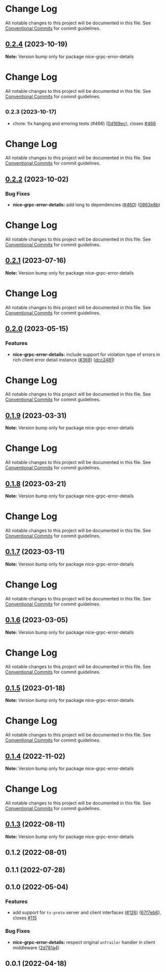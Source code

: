 # Change Log

All notable changes to this project will be documented in this file. See
[Conventional Commits](https://conventionalcommits.org) for commit guidelines.

## [0.2.4](https://github.com/deeplay-io/nice-grpc/compare/nice-grpc-error-details@0.2.3...nice-grpc-error-details@0.2.4) (2023-10-19)

**Note:** Version bump only for package nice-grpc-error-details

# Change Log

All notable changes to this project will be documented in this file. See
[Conventional Commits](https://conventionalcommits.org) for commit guidelines.

## <small>0.2.3 (2023-10-17)</small>

- chore: fix hanging and erroring tests (#466)
  ([0d169ec](https://github.com/deeplay-io/nice-grpc/commit/0d169ec)), closes
  [#466](https://github.com/deeplay-io/nice-grpc/issues/466)

# Change Log

All notable changes to this project will be documented in this file. See
[Conventional Commits](https://conventionalcommits.org) for commit guidelines.

## [0.2.2](https://github.com/deeplay-io/nice-grpc/compare/nice-grpc-error-details@0.2.1...nice-grpc-error-details@0.2.2) (2023-10-02)

### Bug Fixes

- **nice-grpc-error-details:** add long to dependencies
  ([#460](https://github.com/deeplay-io/nice-grpc/issues/460))
  ([0863e8b](https://github.com/deeplay-io/nice-grpc/commit/0863e8be5205fa9a0245638b18783a2119b68f75))

# Change Log

All notable changes to this project will be documented in this file. See
[Conventional Commits](https://conventionalcommits.org) for commit guidelines.

## [0.2.1](https://github.com/deeplay-io/nice-grpc/compare/nice-grpc-error-details@0.2.0...nice-grpc-error-details@0.2.1) (2023-07-16)

**Note:** Version bump only for package nice-grpc-error-details

# Change Log

All notable changes to this project will be documented in this file. See
[Conventional Commits](https://conventionalcommits.org) for commit guidelines.

## [0.2.0](https://github.com/deeplay-io/nice-grpc/compare/nice-grpc-error-details@0.1.9...nice-grpc-error-details@0.2.0) (2023-05-15)

### Features

- **nice-grpc-error-details:** include support for violation type of errors in
  rich client error detail instance
  ([#368](https://github.com/deeplay-io/nice-grpc/issues/368))
  ([dcc2481](https://github.com/deeplay-io/nice-grpc/commit/dcc24819cbce9a5636a1d6220449ab192b9cd313))

# Change Log

All notable changes to this project will be documented in this file. See
[Conventional Commits](https://conventionalcommits.org) for commit guidelines.

## [0.1.9](https://github.com/deeplay-io/nice-grpc/compare/nice-grpc-error-details@0.1.7...nice-grpc-error-details@0.1.9) (2023-03-31)

**Note:** Version bump only for package nice-grpc-error-details

# Change Log

All notable changes to this project will be documented in this file. See
[Conventional Commits](https://conventionalcommits.org) for commit guidelines.

## [0.1.8](https://github.com/deeplay-io/nice-grpc/compare/nice-grpc-error-details@0.1.7...nice-grpc-error-details@0.1.8) (2023-03-21)

**Note:** Version bump only for package nice-grpc-error-details

# Change Log

All notable changes to this project will be documented in this file. See
[Conventional Commits](https://conventionalcommits.org) for commit guidelines.

## [0.1.7](https://github.com/deeplay-io/nice-grpc/compare/nice-grpc-error-details@0.1.6...nice-grpc-error-details@0.1.7) (2023-03-11)

**Note:** Version bump only for package nice-grpc-error-details

# Change Log

All notable changes to this project will be documented in this file. See
[Conventional Commits](https://conventionalcommits.org) for commit guidelines.

## [0.1.6](https://github.com/deeplay-io/nice-grpc/compare/nice-grpc-error-details@0.1.5...nice-grpc-error-details@0.1.6) (2023-03-05)

**Note:** Version bump only for package nice-grpc-error-details

# Change Log

All notable changes to this project will be documented in this file. See
[Conventional Commits](https://conventionalcommits.org) for commit guidelines.

## [0.1.5](https://github.com/deeplay-io/nice-grpc/compare/nice-grpc-error-details@0.1.4...nice-grpc-error-details@0.1.5) (2023-01-18)

**Note:** Version bump only for package nice-grpc-error-details

# Change Log

All notable changes to this project will be documented in this file. See
[Conventional Commits](https://conventionalcommits.org) for commit guidelines.

## [0.1.4](https://github.com/deeplay-io/nice-grpc/compare/nice-grpc-error-details@0.1.3...nice-grpc-error-details@0.1.4) (2022-11-02)

**Note:** Version bump only for package nice-grpc-error-details

# Change Log

All notable changes to this project will be documented in this file. See
[Conventional Commits](https://conventionalcommits.org) for commit guidelines.

## [0.1.3](https://github.com/deeplay-io/nice-grpc/compare/nice-grpc-error-details@0.1.2...nice-grpc-error-details@0.1.3) (2022-08-11)

**Note:** Version bump only for package nice-grpc-error-details

## 0.1.2 (2022-08-01)

## 0.1.1 (2022-07-28)

## 0.1.0 (2022-05-04)

### Features

- add support for `ts-proto` server and client interfaces
  ([#126](https://github.com/deeplay-io/nice-grpc/issues/126))
  ([67f7eb6](https://github.com/deeplay-io/nice-grpc/commit/67f7eb613455426d6b63a4027132060a8a572f65)),
  closes [#115](https://github.com/deeplay-io/nice-grpc/issues/115)

### Bug Fixes

- **nice-grpc-error-details:** respect original `onTrailer` handler in client
  middleware
  ([2d781a4](https://github.com/deeplay-io/nice-grpc/commit/2d781a477911b1d8a4a7b2faae27c7374ade8076))

## 0.0.1 (2022-04-18)
